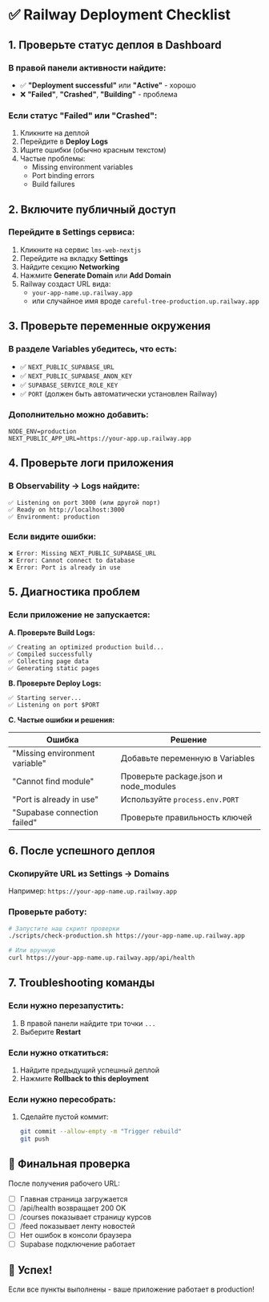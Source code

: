 # ✅ Railway Deployment Checklist

## 1. Проверьте статус деплоя в Dashboard

### В правой панели активности найдите:
- ✅ **"Deployment successful"** или **"Active"** - хорошо
- ❌ **"Failed"**, **"Crashed"**, **"Building"** - проблема

### Если статус "Failed" или "Crashed":
1. Кликните на деплой
2. Перейдите в **Deploy Logs**
3. Ищите ошибки (обычно красным текстом)
4. Частые проблемы:
   - Missing environment variables
   - Port binding errors
   - Build failures

## 2. Включите публичный доступ

### Перейдите в Settings сервиса:
1. Кликните на сервис `lms-web-nextjs`
2. Перейдите на вкладку **Settings**
3. Найдите секцию **Networking**
4. Нажмите **Generate Domain** или **Add Domain**
5. Railway создаст URL вида:
   - `your-app-name.up.railway.app`
   - или случайное имя вроде `careful-tree-production.up.railway.app`

## 3. Проверьте переменные окружения

### В разделе Variables убедитесь, что есть:
- ✅ `NEXT_PUBLIC_SUPABASE_URL`
- ✅ `NEXT_PUBLIC_SUPABASE_ANON_KEY`
- ✅ `SUPABASE_SERVICE_ROLE_KEY`
- ✅ `PORT` (должен быть автоматически установлен Railway)

### Дополнительно можно добавить:
```
NODE_ENV=production
NEXT_PUBLIC_APP_URL=https://your-app.up.railway.app
```

## 4. Проверьте логи приложения

### В Observability → Logs найдите:
```
✅ Listening on port 3000 (или другой порт)
✅ Ready on http://localhost:3000
✅ Environment: production
```

### Если видите ошибки:
```
❌ Error: Missing NEXT_PUBLIC_SUPABASE_URL
❌ Error: Cannot connect to database
❌ Error: Port is already in use
```

## 5. Диагностика проблем

### Если приложение не запускается:

**A. Проверьте Build Logs:**
```
✅ Creating an optimized production build...
✅ Compiled successfully
✅ Collecting page data
✅ Generating static pages
```

**B. Проверьте Deploy Logs:**
```
✅ Starting server...
✅ Listening on port $PORT
```

**C. Частые ошибки и решения:**

| Ошибка | Решение |
|--------|---------|
| "Missing environment variable" | Добавьте переменную в Variables |
| "Cannot find module" | Проверьте package.json и node_modules |
| "Port is already in use" | Используйте `process.env.PORT` |
| "Supabase connection failed" | Проверьте правильность ключей |

## 6. После успешного деплоя

### Скопируйте URL из Settings → Domains
Например: `https://your-app-name.up.railway.app`

### Проверьте работу:
```bash
# Запустите наш скрипт проверки
./scripts/check-production.sh https://your-app-name.up.railway.app

# Или вручную
curl https://your-app-name.up.railway.app/api/health
```

## 7. Troubleshooting команды

### Если нужно перезапустить:
1. В правой панели найдите три точки `...`
2. Выберите **Restart**

### Если нужно откатиться:
1. Найдите предыдущий успешный деплой
2. Нажмите **Rollback to this deployment**

### Если нужно пересобрать:
1. Сделайте пустой коммит:
   ```bash
   git commit --allow-empty -m "Trigger rebuild"
   git push
   ```

## 📱 Финальная проверка

После получения рабочего URL:
- [ ] Главная страница загружается
- [ ] /api/health возвращает 200 OK
- [ ] /courses показывает страницу курсов
- [ ] /feed показывает ленту новостей
- [ ] Нет ошибок в консоли браузера
- [ ] Supabase подключение работает

## 🎉 Успех!

Если все пункты выполнены - ваше приложение работает в production! 